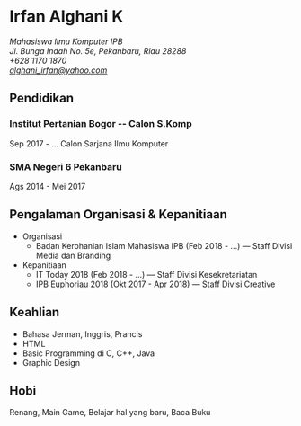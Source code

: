 # Irfan Alghani K
*Mahasiswa Ilmu Komputer IPB*<br>
*Jl. Bunga Indah No. 5e, Pekanbaru, Riau 28288*<br>
*+628 1170 1870*<br>
*alghani_irfan@yahoo.com*
## Pendidikan
### Institut Pertanian Bogor -- Calon S.Komp
Sep 2017 - ...
Calon Sarjana Ilmu Komputer
### SMA Negeri 6 Pekanbaru
Ags 2014 - Mei 2017
## Pengalaman Organisasi & Kepanitiaan
- Organisasi
     - Badan Kerohanian Islam Mahasiswa IPB (Feb 2018 - ...) — Staff Divisi Media dan Branding
- Kepanitiaan
     - IT Today 2018 (Feb 2018 - ...) — Staff Divisi Kesekretariatan
     - IPB Euphoriau 2018 (Okt 2017 - Apr 2018) — Staff Divisi Creative
## Keahlian
- Bahasa Jerman, Inggris, Prancis
- HTML
- Basic Programming di C, C++, Java
- Graphic Design
## Hobi
Renang, Main Game, Belajar hal yang baru, Baca Buku
